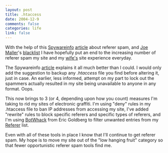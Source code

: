 ```yaml
--- 
layout: post
title: .htaccess
date: 2004-12-9
comments: false
categories: life
link: false
---
```

With the help of this <a href="http://www.spywareinfo.com" title="Spywareinfo">Spywareinfo</a> <a href="http://www.spywareinfo.com/articles/referer_spam/" title="Referer Spam">article</a> about referer spam, and <a href="http://www.joemaller.com" title="Joe Maller">Joe Maller</a>'s <a href="http://www.joemaller.com/htaccess.txt" title="blacklist">blacklist</a> I have hopefully put an end to the increasing number of referer spam my site and my <a href="http://andifyoudidknow.com" title="And If You Did Know">wife's</a> site experience everyday.

The Spywareinfo <a href="http://www.spywareinfo.com/articles/referer_spam/" title="Referer Spam">article</a> explains it all much better than I could. I would only add the suggestion to backup any <cite>.htaccess</cite> file you find before altering it, just in case. An earlier, less informed, attempt on my part to lock out the spammers actually resulted in my site being unavailable to anyone in any format. Oops.

This now brings to 3 (or 4, depending upon how you count) measures I'm taking to rid my sites of electronic graffiti. I'm using "deny" rules in my .htaccess file to ban IP addresses from accessing my site, I've added "rewrite" rules to block specific referers and specific types of referers, and I'm using <a href="http://astrogibs.com/eric/archives/technology/botwhack_10.html" title="Bot Whack">BotWhack</a> from Eric Goldberg to filter unwanted entries from my <a href="http://textism.com/tools/refer/" title="Referer">Referer</a> list.

Even with all of these tools in place I know that I'll continue to get referer spam. My hope is to move my site out of the "low hanging fruit" category so that fewer opportunistic referer spam tools find me.
